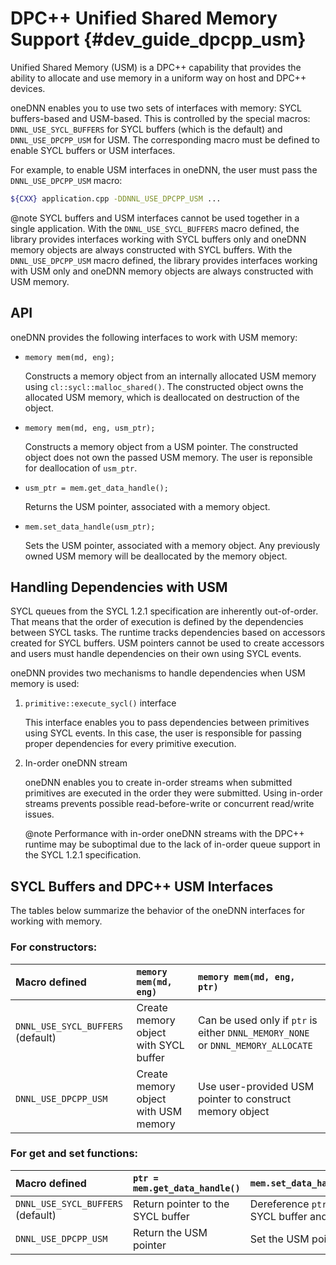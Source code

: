 DPC++ Unified Shared Memory Support {#dev_guide_dpcpp_usm}
===============================================================

Unified Shared Memory (USM) is a DPC++ capability that provides the ability
to allocate and use memory in a uniform way on host and DPC++ devices.

oneDNN enables you to use two sets of interfaces with memory: SYCL buffers-based
and USM-based. This is controlled by the special macros: `DNNL_USE_SYCL_BUFFERS`
for SYCL buffers (which is the default) and `DNNL_USE_DPCPP_USM` for USM. The
corresponding macro must be defined to enable SYCL buffers or USM interfaces.

For example, to enable USM interfaces in oneDNN, the user must pass the
`DNNL_USE_DPCPP_USM` macro:

~~~sh
${CXX} application.cpp -DDNNL_USE_DPCPP_USM ...
~~~

@note SYCL buffers and USM interfaces cannot be used together in a single
application. With the `DNNL_USE_SYCL_BUFFERS` macro defined, the library
provides interfaces working with SYCL buffers only and oneDNN memory objects are
always constructed with SYCL buffers. With the `DNNL_USE_DPCPP_USM` macro
defined, the library provides interfaces working with USM only and oneDNN memory
objects are always constructed with USM memory.

## API

oneDNN provides the following interfaces to work with USM memory:

- `memory mem(md, eng);`

    Constructs a memory object from an internally allocated USM memory using
    `cl::sycl::malloc_shared()`. The constructed object owns the allocated USM
    memory, which is deallocated on destruction of the object.

- `memory mem(md, eng, usm_ptr);`

    Constructs a memory object from a USM pointer. The constructed object does
    not own the passed USM memory. The user is reponsible for deallocation of
    `usm_ptr`.

- `usm_ptr = mem.get_data_handle();`

    Returns the USM pointer, associated with a memory object.

- `mem.set_data_handle(usm_ptr);`

    Sets the USM pointer, associated with a memory object. Any previously owned
    USM memory will be deallocated by the memory object.

## Handling Dependencies with USM

SYCL queues from the SYCL 1.2.1 specification are inherently out-of-order. That
means that the order of execution is defined by the dependencies between SYCL
tasks. The runtime tracks dependencies based on accessors created for SYCL
buffers. USM pointers cannot be used to create accessors and users must handle
dependencies on their own using SYCL events.

oneDNN provides two mechanisms to handle dependencies when USM memory is used:

1. `primitive::execute_sycl()` interface

    This interface enables you to pass dependencies between primitives using
    SYCL events. In this case, the user is responsible for passing proper
    dependencies for every primitive execution.

2. In-order oneDNN stream

    oneDNN enables you to create in-order streams when submitted primitives are
    executed in the order they were submitted. Using in-order streams prevents
    possible read-before-write or concurrent read/write issues.

    @note Performance with in-order oneDNN streams with the DPC++ runtime may be
    suboptimal due to the lack of in-order queue support in the SYCL 1.2.1
    specification.

## SYCL Buffers and DPC++ USM Interfaces

The tables below summarize the behavior of the oneDNN interfaces for working with
memory.

### For constructors:

| Macro defined                     | `memory mem(md, eng)`                 | `memory mem(md, eng, ptr)`                                                          |
| :-------------------------------- | :------------------------------------ | :---------------------------------------------------------------------------------- |
| `DNNL_USE_SYCL_BUFFERS` (default) | Create memory object with SYCL buffer | Can be used only if `ptr` is either `DNNL_MEMORY_NONE` or `DNNL_MEMORY_ALLOCATE`    |
| `DNNL_USE_DPCPP_USM`              | Create memory object with USM memory  | Use user-provided USM pointer to construct memory object                            |


### For get and set functions:

| Macro defined                     | `ptr = mem.get_data_handle()`     | `mem.set_data_handle(ptr)`                     |
| :-------------------------------- | :-------------------------------- | :--------------------------------------------- |
| `DNNL_USE_SYCL_BUFFERS` (default) | Return pointer to the SYCL buffer | Dereference `ptr` as a SYCL buffer and copy it |
| `DNNL_USE_DPCPP_USM`              | Return the USM pointer            | Set the USM pointer                            |
